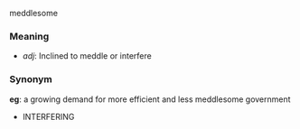 meddlesome
### Meaning
+ _adj_: Inclined to meddle or interfere

### Synonym

__eg__: a growing demand for more efficient and less meddlesome government

+ INTERFERING


